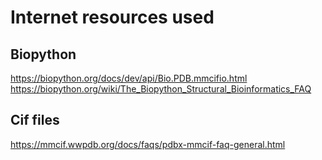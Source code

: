 # Internet resources used

## Biopython
https://biopython.org/docs/dev/api/Bio.PDB.mmcifio.html
https://biopython.org/wiki/The_Biopython_Structural_Bioinformatics_FAQ


## Cif files
https://mmcif.wwpdb.org/docs/faqs/pdbx-mmcif-faq-general.html
